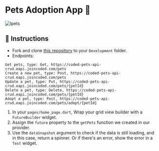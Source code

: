 # Pets Adoption App 🦄

![Ipets](https://user-images.githubusercontent.com/84308096/167295237-ac5ea80c-cb66-4975-9a93-c844dbfc6b37.png)

## 🍋 Instructions

- Fork and clone [this repository](https://github.com/JoinCODED/Task-Flutter-Get-AdoptApp) to your `Development` folder.
- Endpoints:

```
Get pets, type: Get, https://coded-pets-api-crud.eapi.joincoded.com/pets
Create a new pet, type: Post, https://coded-pets-api-crud.eapi.joincoded.com/pets
Update a pet, type: Put, https://coded-pets-api-crud.eapi.joincoded.com/pets/{petId}
Delete a pet, type: Delete, https://coded-pets-api-crud.eapi.joincoded.com/pets/{petId}
Adopt a pet, type: Post, https://coded-pets-api-crud.eapi.joincoded.com/pets/adopt/{petId}
```

1. In your `pages/home_page.dart`, Wrap your grid view builder with a `FutureBuilder` widget.
2. Assign the `future` property to the `getPets` function we created in our provider.
3. Use the `dataSnapshot` argument to check if the data is still loading, and in this case, return a spinner. Or if there's an error, show the error in a `Text` widget.
